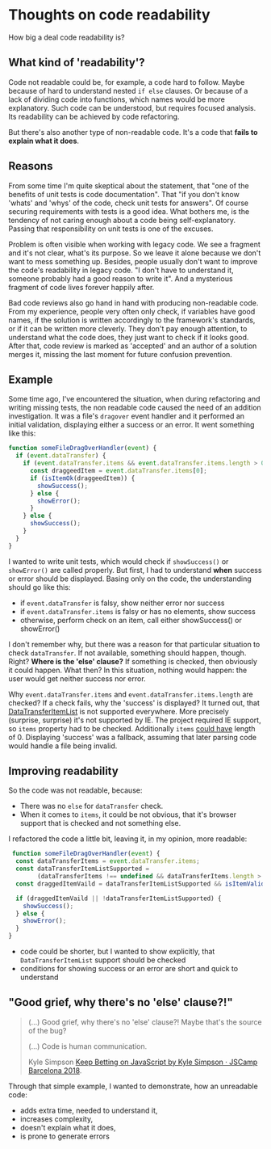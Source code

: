 # Thoughts on code readability

How big a deal code readability is?

## What kind of 'readability'?

Code not readable could be, for example, a code hard to follow. Maybe because of hard to understand nested `if else` clauses. Or because of a lack of dividing code into functions, which names would be more explanatory. Such code can be understood, but requires focused analysis. Its readability can be achieved by code refactoring.

But there's also another type of non-readable code. It's a code that **fails to explain what it does**.

## Reasons

From some time I'm quite skeptical about the statement, that "one of the benefits of unit tests is code documentation". That "if you don't know 'whats' and 'whys' of the code, check unit tests for answers". Of course securing requirements with tests is a good idea. What bothers me, is the tendency of not caring enough about a code being self-explanatory. Passing that responsibility on unit tests is one of the excuses.

Problem is often visible when working with legacy code. We see a fragment and it's not clear, what's its purpose. So we leave it alone because we don't want to mess something up. Besides, people usually don't want to improve the code's readability in legacy code. "I don't have to understand it, someone probably had a good reason to write it". And a mysterious fragment of code lives forever happily after.

Bad code reviews also go hand in hand with producing non-readable code. From my experience, people very often only check, if variables have good names, if the solution is written accordingly to the framework's standards, or if it can be written more cleverly. They don't pay enough attention, to understand what the code does, they just want to check if it looks good. After that, code review is marked as 'accepted' and an author of a solution merges it, missing the last moment for future confusion prevention.

## Example

Some time ago, I've encountered the situation, when during refactoring and writing missing tests, the non readable code caused the need of an addition investigation. It was a file's `dragover` event handler and it performed an initial validation, displaying either a success or an error. It went something like this:

```js
function someFileDragOverHandler(event) {
  if (event.dataTransfer) {
    if (event.dataTransfer.items && event.dataTransfer.items.length > 0) {
      const draggeedItem = event.dataTransfer.items[0];
      if (isItemOk(draggeedItem)) {
        showSuccess();
      } else {
        showError();
      }
    } else {
      showSuccess();
    }
  }
}
```

I wanted to write unit tests, which would check if `showSuccess()` or `showError()` are called properly. But first, I had to understand **when** success or error should be displayed. Basing only on the code, the understanding should go like this:
- if `event.dataTransfer` is falsy, show neither error nor success
- if `event.dataTransfer.items` is falsy or has no elements, show success
- otherwise, perform check on an item, call either showSuccess() or showError()

I don't remember why, but there was a reason for that particular situation to check `dataTransfer`. If not available, something should happen, though. Right? **Where is the 'else' clause?** If something is checked, then obviously it could happen. What then? In this situation, nothing would happen: the user would get neither success nor error.

Why `event.dataTransfer.items` and `event.dataTransfer.items.length` are checked? If a check fails, why the 'success' is displayed? It turned out, that [DataTransferItemList](https://developer.mozilla.org/en-US/docs/Web/API/HTML_Drag_and_Drop_API/File_drag_and_drop) is not supported everywhere. More precisely (surprise, surprise) it's not supported by IE. The project required IE support, so `items` property had to be checked. Additionally `items` [could have](https://developer.mozilla.org/en-US/docs/Web/API/DataTransferItemList) length of 0. Displaying 'success' was a fallback, assuming that later parsing code would handle a file being invalid.

## Improving readability

So the code was not readable, because:
- There was no `else` for `dataTransfer` check.
- When it comes to `items`, it could be not obvious, that it's browser support that is checked and not something else.

I refactored the code a little bit, leaving it, in my opinion, more readable:

```js
 function someFileDragOverHandler(event) {
  const dataTransferItems = event.dataTransfer.items;
  const dataTransferItemListSupported =
        (dataTransferItems !== undefined && dataTransferItems.length > 0);
  const draggedItemVaild = dataTransferItemListSupported && isItemValid(dataTransferItems[0]);

  if (draggedItemVaild || !dataTransferItemListSupported) {
    showSuccess();
  } else {
    showError();
  }
}
```

- code could be shorter, but I wanted to show explicitly, that `DataTransferItemList` support should be checked
- conditions for showing success or an error are short and quick to understand

## "Good grief, why there's no 'else' clause?!"

> (...) Good grief, why there's no 'else' clause?! Maybe that's the source of the bug?
> 
> (...) Code is human communication.
> 
> Kyle Simpson [Keep Betting on JavaScript by Kyle Simpson · JSCamp Barcelona 2018](https://www.youtube.com/watch?v=lDLQA6lQSFg).

Through that simple example, I wanted to demonstrate, how an unreadable code:
- adds extra time, needed to understand it,
- increases complexity,
- doesn't explain what it does,
- is prone to generate errors
